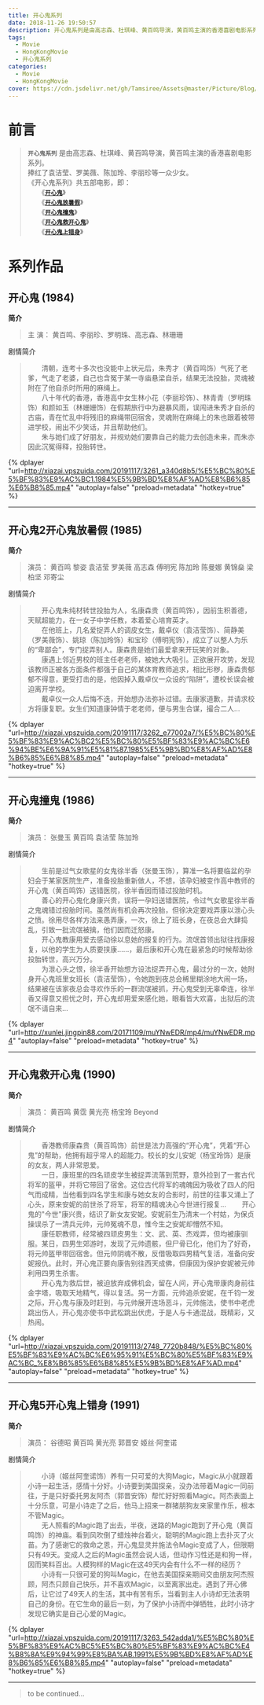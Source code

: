 ```yaml
---
title: 开心鬼系列
date: 2018-11-26 19:50:57
description: 开心鬼系列是由高志森、杜琪峰、黄百鸣导演，黄百鸣主演的香港喜剧电影系列。《开心鬼系列》在回忆中充当着不可比拟的喜剧片的位置。
tags:
  - Movie
  - HongKongMovie
  - 开心鬼系列
categories:
  - Movie
  - HongKongMovie
cover: https://cdn.jsdelivr.net/gh/Tamsiree/Assets@master/Picture/Blog/Cover/t01e3fb2f91d53dedfa.jpg
---
```

# 前言

> **`开心鬼系列`** 是由高志森、杜琪峰、黄百鸣导演，黄百鸣主演的香港喜剧电影系列。  
> 捧红了袁洁莹、罗美薇、陈加玲、李丽珍等一众少女。  
> 《开心鬼系列》共五部电影，即：  
> 　　《[**``开心鬼``**](https://tamsiree.com/电影/香港电影/开心鬼系列/#开心鬼-1984)》   
> 　　《[**``开心鬼放暑假``**](https://tamsiree.com/电影/香港电影/开心鬼系列/#开心鬼2开心鬼放暑假-1985)》   
> 　　《[**``开心鬼撞鬼``**](https://tamsiree.com/电影/香港电影/开心鬼系列/#开心鬼撞鬼-1986)》   
> 　　《[**`开心鬼救开心鬼`**](https://tamsiree.com/电影/香港电影/开心鬼系列/#开心鬼救开心鬼-1990)》   
> 　　《[**`开心鬼上错身`**](https://tamsiree.com/电影/香港电影/开心鬼系列/#开心鬼5开心鬼上错身-1991)》 


# 系列作品

## 开心鬼 (1984)

**简介**
> 主 演： 黄百鸣、李丽珍、罗明珠、高志森、林珊珊

剧情简介

> 　　清朝，连考十多次也没能中上状元后，朱秀才（黄百鸣饰）气死了老爹，气走了老婆，自己也含冤于某一寺庙悬梁自杀，结果无法投胎，灵魂被附在了他自杀时所用的麻绳上。  
> 　　八十年代的香港，香港高中女生林小花（李丽珍饰）、林青青（罗明珠饰）和颜如玉（林姗姗饰）在假期旅行中为避暴风雨，误闯进朱秀才自杀的古庙，青在忙乱中将残旧的麻绳带回宿舍，灵魂附在麻绳上的朱也跟着被带进学校，闹出不少笑话，并且帮助他们。  
> 　　朱与她们成了好朋友，并规劝她们要靠自己的能力去创造未来，而朱亦因此沉冤得释，投胎转世。  


{% dplayer "url=http://xiazai.vpszuida.com/20191117/3261_a340d8b5/%E5%BC%80%E5%BF%83%E9%AC%BC1.1984%E5%9B%BD%E8%AF%AD%E8%B6%85%E6%B8%85.mp4" "autoplay=false" "preload=metadata" "hotkey=true" %}

---

## 开心鬼2开心鬼放暑假 (1985)

**简介**
> 演员： 黄百鸣  黎姿  袁洁莹  罗美薇  高志森  傅明宪  陈加玲  陈曼娜  黄锦燊  梁柏坚  邓寄尘 

剧情简介

> 　　开心鬼朱纯材转世投胎为人，名康森贵（黄百鸣饰），因前生积善德，天赋超能力，在一女子中学任教，本着爱心培育英才。  
> 　　在他班上，几名爱捉弄人的调皮女生，戴卓仪（袁洁莹饰）、简静美（罗美薇饰）、姚琼（陈加玲饰）和宝珍（傅明宪饰），成立了以整人为乐的“卑鄙会”，专门捉弄别人。康森贵是她们最爱拿来开玩笑的对象。  
> 　　康遇上邻近男校的班主任老老师，被她大大吸引。正欲展开攻势，发现该教师正被各方面条件都强于自己的某体育教师追求，相比形秽，康森贵郁郁不得意，更受打击的是，他因掉入戴卓仪一众设的“陷阱”，遭校长误会被迫离开学校。  
> 　　戴卓仪一众人后悔不迭，开始想办法弥补过错。去康家道歉，并请求校方将康复职。女生们知道康钟情于老老师，便与男生合谋，撮合二人...

{% dplayer "url=http://xiazai.vpszuida.com/20191117/3262_e77002a7/%E5%BC%80%E5%BF%83%E9%AC%BC2%E5%BC%80%E5%BF%83%E9%AC%BC%E6%94%BE%E6%9A%91%E5%81%87.1985%E5%9B%BD%E8%AF%AD%E8%B6%85%E6%B8%85.mp4" "autoplay=false" "preload=metadata" "hotkey=true" %}

---

## 开心鬼撞鬼 (1986)

**简介**
> 演员： 张曼玉  黄百鸣  袁洁莹  陈加玲 

剧情简介

> 　　生前是过气女歌星的女鬼徐半香（张曼玉饰），算准一名将要临盆的孕妇会于某家医院生产，准备投胎重新做人，不想，该孕妇被变作高中教师的开心鬼（黄百鸣饰）送错医院，徐半香因而错过投胎时机。  
> 　　善心的开心鬼化身康兴贵，误将一孕妇送错医院，令过气女歌星徐半香之鬼魂错过投胎时间。虽然尚有机会再次投胎，但徐决定要戏弄康以泄心头之愤。徐用尽各样方法来愚弄康，一次，徐上了班长身，在夜总会大肆捣乱，引致一批流氓被擒，他们因而迁怒康。  
> 　　开心鬼教康用爱去感动徐以息她的报复的行为。流氓首领出狱往找康报复，以他的学生为人质要挟康……，最后康和开心鬼在最紧急的时候帮助徐投胎转世，高兴万分。  
> 　　为泄心头之恨，徐半香开始想方设法捉弄开心鬼，最过分的一次，她附身开心鬼班里女班长（袁洁莹饰），令她跑到夜总会稀里糊涂地大闹一场，结果被在该家夜总会寻欢作乐的一群流氓被抓，开心鬼受到无辜牵连，徐半香又得意又担忧之时，开心鬼却用爱来感化她，眼看皆大欢喜，出狱后的流氓不请自来...

{% dplayer "url=http://xunlei.jingpin88.com/20171109/muYNwEDR/mp4/muYNwEDR.mp4" "autoplay=false" "preload=metadata" "hotkey=true" %}

---

## 开心鬼救开心鬼 (1990)

**简介**
> 演员： 黄百鸣  黄霑  黄光亮  杨宝玲  Beyond 

剧情简介

> 　　香港教师康森贵（黄百鸣饰）前世是法力高强的“开心鬼”，凭着“开心鬼”的帮助，他拥有超乎常人的超能力。校长的女儿安妮（杨宝玲饰）是康的女友，两人非常恩爱。  
> 　　一日，康班里的四名顽皮学生被捉弄流落到荒野，意外捡到了一套古代将军的盔甲，并将它带回了宿舍。这位古代将军的魂魄因为吸收了四人的阳气而成精，当他看到四名学生和康与她女友的合影时，前世的往事又涌上了心头，原来安妮的前世杀了将军，将军的精魂决心今世进行报复...
> 　　开心鬼的"今世"康兴贵，结识了新女友安妮。安妮前生乃清末一个村姑，为保贞操误杀了一清兵元帅，元帅冤魂不息，惟今生之安妮却懵然不知。  
> 　　康任职教师，经常被四顽皮男生：文、武、英、杰戏弄，但均被康驯服。某日，四男生郊游时，发现了元帅遗骸，但尸骨已化，他们为了好奇，将元帅盔甲带回宿舍。但元帅阴魂不散，反借吸取四男精气复活，准备向安妮报仇。此时，开心鬼正要向康告别往西天成佛，但康因为保护安妮被元帅利用四男生杀害。  
> 　　开心鬼为救后世，被迫放弃成佛机会，留在人间，开心鬼带康肉身前往金字塔，吸取天地精气，得以复活。另一方面，元帅追杀安妮，在千钧一发之际，开心鬼与康及时赶到，与元帅展开连场恶斗，元帅施法，使书中老虎跳出伤人，开心鬼亦使书中武松跳出伏虎，于是人与卡通混战，既精彩，又热闹。

{% dplayer "url=http://xiazai.vpszuida.com/20191113/2748_7720b848/%E5%BC%80%E5%BF%83%E9%AC%BC%E6%95%91%E5%BC%80%E5%BF%83%E9%AC%BC_%E8%B6%85%E6%B8%85%E5%9B%BD%E8%AF%AD.mp4" "autoplay=false" "preload=metadata" "hotkey=true" %}

---

## 开心鬼5开心鬼上错身 (1991)

**简介**
> 演员： 谷德昭  黄百鸣  黄光亮  郭晋安  姬丝·阿奎诺 

剧情简介

> 　　小诗（姬丝阿奎诺饰）养有一只可爱的大狗Magic，Magic从小就跟着小诗一起生活，感情十分好。小诗要到美国探亲，没办法带着Magic一同前往，于是只好委托男友阿杰（郭晋安饰）帮忙好好照看Magic。阿杰表面上十分乐意，可是小诗走了之后，他马上招来一群猪朋狗友来家里作乐，根本不管Magic。  
> 　　无人照看的Magic跑了出去，半夜，迷路的Magic跑到了开心鬼（黄百鸣饰）的神庙。看到风吹倒了蜡烛神台着火，聪明的Magic跑上去扑灭了火苗。为了感谢它的救命之恩，开心鬼显灵并施法令Magic变成了人，但限期只有49天。变成人之后的Magic虽然会说人话，但动作习性还是和狗一样，因而笑料百出。人模狗样的Magic在这49天内会有什么不一样的经历？   
> 　　小诗有一只很可爱的狗叫Magic，在他去美国探亲期间交由朋友阿杰照顾，阿杰只顾自己快乐，并不喜欢Magic，以至离家出走。遇到了开心佛后，让它过了49天人的生活，其中有苦有乐，当看到主人小诗却无法表明自己的身份。在它生命的最后一刻，为了保护小诗而中弹牺牲，此时小诗才发现它确实是自己心爱的Magic。

{% dplayer "url=http://xiazai.vpszuida.com/20191117/3263_542adda1/%E5%BC%80%E5%BF%83%E9%AC%BC5%E5%BC%80%E5%BF%83%E9%AC%BC%E4%B8%8A%E9%94%99%E8%BA%AB.1991%E5%9B%BD%E8%AF%AD%E8%B6%85%E6%B8%85.mp4" "autoplay=false" "preload=metadata" "hotkey=true" %}


---
> to be continued...